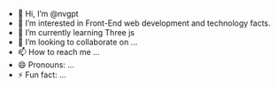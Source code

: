 - 👋 Hi, I’m @nvgpt
- 👀 I’m interested in Front-End web development and technology facts.
- 🌱 I’m currently learning Three js
- 💞️ I’m looking to collaborate on ...
- 📫 How to reach me ...
- 😄 Pronouns: ...
- ⚡ Fun fact: ...

<!---
nvgpt/nvgpt is a ✨ special ✨ repository because its `README.md` (this file) appears on your GitHub profile.
You can click the Preview link to take a look at your changes.
--->
